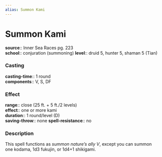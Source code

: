 ```yaml
---
alias: Summon Kami
---
```


# Summon Kami 

**source**:: Inner Sea Races pg. 223  
**school**:: conjuration (summoning)
**level**:: druid 5, hunter 5, shaman 5 (Tian)

### Casting 

**casting-time**:: 1 round  
**components**:: V, S, DF

### Effect 

**range**:: close (25 ft. + 5 ft./2 levels)  
**effect**:: one or more kami  
**duration**:: 1 round/level (D)  
**saving-throw**:: none
**spell-resistance**:: no

### Description 

This spell functions as *summon nature’s ally V*, except you can summon one kodama, 1d3 fukujin, or 1d4+1 shikigami.

